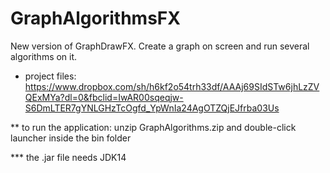 # GraphAlgorithmsFX
New version of GraphDrawFX.
Create a graph on screen and run several algorithms on it. 

* project files:
https://www.dropbox.com/sh/h6kf2o54trh33df/AAAj69SIdSTw6jhLzZVQExMYa?dl=0&fbclid=IwAR00sqeqjw-S6DmLTER7gYNLGHzTcOgfd_YpWnIa24AgOTZQjEJfrba03Us

** to run the application: unzip GraphAlgorithms.zip and double-click launcher inside the bin folder
                            
*** the .jar file needs JDK14
